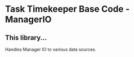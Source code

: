 # Task Timekeeper Base Code - ManagerIO

## This library...

Handles Manager IO to various data sources.
